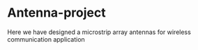 # Antenna-project
Here we have designed a microstrip array antennas for wireless communication application
